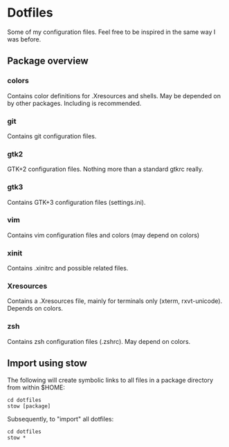 Dotfiles
========
Some of my configuration files. Feel free to be inspired in the same way I was before.

Package overview
----------------
### colors ###
Contains color definitions for .Xresources and shells. May be depended on by other packages. Including is recommended.

### git ###
Contains git configuration files.

### gtk2 ###
GTK+2 configuration files. Nothing more than a standard gtkrc really.

### gtk3 ###
Contains GTK+3 configuration files (settings.ini).

### vim ###
Contains vim configuration files and colors (may depend on colors)

### xinit ###
Contains .xinitrc and possible related files.

### Xresources ###
Contains a .Xresources file, mainly for terminals only (xterm, rxvt-unicode).
Depends on colors.

### zsh ###
Contains zsh configuration files (.zshrc). May depend on colors.

Import using stow
-----------------
The following will create symbolic links to all files in a package directory from within $HOME:

	cd dotfiles
	stow [package]

Subsequently, to "import" all dotfiles:

	cd dotfiles
	stow *
